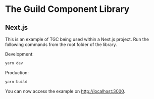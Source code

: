 # The Guild Component Library

## Next.js

This is an example of TGC being used within a Next.js project.
Run the following commands from the root folder of the library.

Development:

```sh
yarn dev
```

Production:

```sh
yarn build
```

You can now access the example on <http://localhost:3000>.
